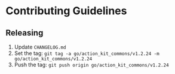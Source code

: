 # Contributing Guidelines

## Releasing

 1. Update `CHANGELOG.md`
 2. Set the tag: `git tag -a go/action_kit_commons/v1.2.24 -m go/action_kit_commons/v1.2.24`
 3. Push the tag: `git push origin go/action_kit_commons/v1.2.24`